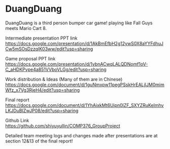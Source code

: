 # DuangDuang

DuangDuang is a third person bumper car game! playing like Fall Guys meets Mario Cart 8. 

Intermediate presentation PPT link  
https://docs.google.com/presentation/d/1AkBmEfbH2g12ywS0X8aYYFdhuJCw5mSOsDzzqlK03ww/edit?usp=sharing

Game proposal PPT link  
https://docs.google.com/presentation/d/1vbnACwqLALQDNomf1oV-C_aHDKPvpe4a851VVboVLGg/edit?usp=sharing

Work distribution & Ideas (Many of them are in Chinese)  
https://docs.google.com/document/d/1guNmxpw11pegPSskHrEALjIJM0mimWfz_x7Vg3RjeH4/edit?usp=sharing

Final report  
https://docs.google.com/document/d/1YhAixkMt6Uipn0lZF_SXYZRuKeImhvLKJDuBIZwJP08/edit?usp=sharing

Github Link  
https://github.com/shiyuyullin/COMP376_GroupProject  

Detailed team meeting logs and changes made after presentations are at section 12&13 of the final report!  

